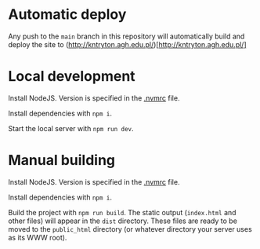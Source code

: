 # Automatic deploy

Any push to the `main` branch in this repository will automatically build and deploy the site to (http://kntryton.agh.edu.pl/)[http://kntryton.agh.edu.pl/]

# Local development

Install NodeJS. Version is specified in the [.nvmrc](.nvmrc) file.

Install dependencies with `npm i`.

Start the local server with `npm run dev`.

# Manual building

Install NodeJS. Version is specified in the [.nvmrc](.nvmrc) file.

Install dependencies with `npm i`.

Build the project with `npm run build`. The static output (`index.html` and other files) will appear in the `dist` directory. These files are ready to be moved to the `public_html` directory (or whatever directory your server uses as its WWW root).
